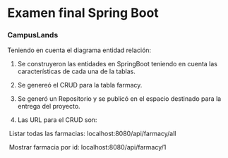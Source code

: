 # Examen final Spring Boot

### CampusLands

Teniendo en cuenta el diagrama entidad relación:
1. Se construyeron las entidades en SpringBoot teniendo en cuenta las características de cada una de
  la tablas.

2. Se genereó el CRUD para la tabla farmacy.

3. Se generó un Repositorio y se publicó en el espacio destinado para la entrega del proyecto.

4. Las URL para el CRUD son:

  ​	Listar todas las farmacias: localhost:8080/api/farmacy/all

  ​	Mostrar farmacia por id: localhost:8080/api/farmacy/1

  